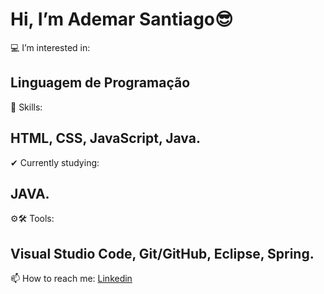  # Hi, I’m Ademar Santiago😎
 💻 I’m interested in: 
 ## Linguagem de Programação
 🤸 Skills: 
 ## HTML, CSS, JavaScript, Java.
✔ Currently studying: 
## JAVA.
⚙🛠 Tools: 
## Visual Studio Code, Git/GitHub, Eclipse, Spring.
 📫 How to reach me:
 [Linkedin](https://www.linkedin.com/in/ademar-santiago-10641266/)

<!---
ademar-santiago/ademar-santiago is a ✨ special ✨ repository because its `README.md` (this file) appears on your GitHub profile.
You can click the Preview link to take a look at your changes.
--->
